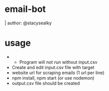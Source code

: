 # email-bot
| author: @stacysealky

# usage
- * Program will not run without input.csv
- Create and edit input.csv file with target 
- website url for scraping emails (1 url per line)
- npm install, npm start (or use nodemon)
- output.csv file should be created